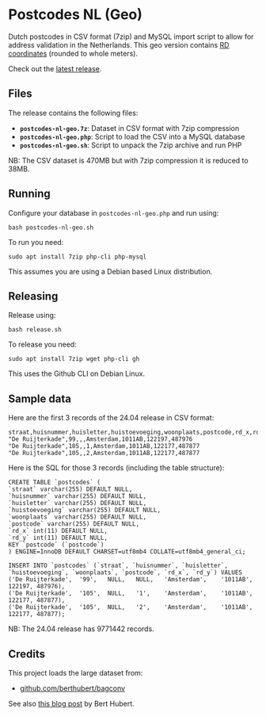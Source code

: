 # Postcodes NL (Geo)

Dutch postcodes in CSV format (7zip) and MySQL import script to allow for address validation in the Netherlands. This geo version contains [RD coordinates](https://nl.wikipedia.org/wiki/Rijksdriehoeksco%C3%B6rdinaten) (rounded to whole meters).

Check out the [latest release](https://github.com/mevdschee/postcodes-nl-geo/releases).

## Files

The release contains the following files:

- **`postcodes-nl-geo.7z`**: Dataset in CSV format with 7zip compression
- **`postcodes-nl-geo.php`**: Script to load the CSV into a MySQL database
- **`postcodes-nl-geo.sh`**: Script to unpack the 7zip archive and run PHP

NB: The CSV dataset is 470MB but with 7zip compression it is reduced to 38MB.

## Running

Configure your database in `postcodes-nl-geo.php` and run using:

    bash postcodes-nl-geo.sh

To run you need:

    sudo apt install 7zip php-cli php-mysql

This assumes you are using a Debian based Linux distribution.

## Releasing

Release using:

    bash release.sh

To release you need:

    sudo apt install 7zip wget php-cli gh

This uses the Github CLI on Debian Linux.

## Sample data

Here are the first 3 records of the 24.04 release in CSV format:

    straat,huisnummer,huisletter,huistoevoeging,woonplaats,postcode,rd_x,rd_y
    "De Ruijterkade",99,,,Amsterdam,1011AB,122197,487976
    "De Ruijterkade",105,,1,Amsterdam,1011AB,122177,487877
    "De Ruijterkade",105,,2,Amsterdam,1011AB,122177,487877

Here is the SQL for those 3 records (including the table structure):

    CREATE TABLE `postcodes` (
    `straat` varchar(255) DEFAULT NULL,
    `huisnummer` varchar(255) DEFAULT NULL,
    `huisletter` varchar(255) DEFAULT NULL,
    `huistoevoeging` varchar(255) DEFAULT NULL,
    `woonplaats` varchar(255) DEFAULT NULL,
    `postcode` varchar(255) DEFAULT NULL,
    `rd_x` int(11) DEFAULT NULL,
    `rd_y` int(11) DEFAULT NULL,
    KEY `postcode` (`postcode`)
    ) ENGINE=InnoDB DEFAULT CHARSET=utf8mb4 COLLATE=utf8mb4_general_ci;
    
    INSERT INTO `postcodes` (`straat`, `huisnummer`, `huisletter`, `huistoevoeging`, `woonplaats`, `postcode`, `rd_x`, `rd_y`) VALUES
    ('De Ruijterkade',	'99',	NULL,	NULL,	'Amsterdam',	'1011AB',	122197,	487976),
    ('De Ruijterkade',	'105',	NULL,	'1',	'Amsterdam',	'1011AB',	122177,	487877),
    ('De Ruijterkade',	'105',	NULL,	'2',	'Amsterdam',	'1011AB',	122177,	487877);

NB: The 24.04 release has 9771442 records.

## Credits

This project loads the large dataset from:

- [github.com/berthubert/bagconv](https://github.com/berthubert/bagconv)

See also [this blog post](https://berthub.eu/articles/posts/dutch-postcode-and-building-database/) by Bert Hubert.
